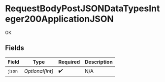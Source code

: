 # RequestBodyPostJSONDataTypesInteger200ApplicationJSON

OK


## Fields

| Field              | Type               | Required           | Description        |
| ------------------ | ------------------ | ------------------ | ------------------ |
| `json`             | *Optional[int]*    | :heavy_check_mark: | N/A                |